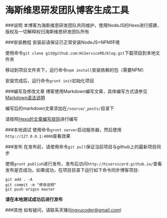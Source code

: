 海斯维思研发团队博客生成工具
====

###说明
本博客为海斯维思研发团队共同维护，使用NodeJS的Hexo进行搭建，版权及一切解释权归海斯维思研发团队所有

###安装教程
安装前请保证已正常安装NodeJS+NPM环境

使用命令`git clone git@github.com:HiServiceRD/blog.git`下载项目到本地文件夹

移动到项目文件夹下，运行命令`npm install`安装依赖的包（需要NPM）

安装完成后，运行命令`grunt init`初始化项目


###编写及修改文章
博客使用Markdown编写文章，具体编写方式请参见[Markdown语法说明](http://wowubuntu.com/markdown/)

编写后的markdown文章添加在`/source/_posts/`目录下

请按照[Hexo的文章编写规则](http://hexo.io/docs/writing.html)进行编写

###本地调试
使用命令`grunt server`启动服务器，然后使用`http://127.0.0.1:4000`查看效果

###发布
在发布前，请使用命令`git pull`保证当前项目与github上的最新项目同步

使用`grunt publish`进行发布，发布后访问`http://hiservicerd.github.io/`查看发布是否成功，如果成功，在项目目录下运行如下命令同步博客项目:
```
git add . -A
git commit -m "修改说明"
git push origin master
```

**请在本地测试成功后进行发布**

###其他
如有疑问，请联系天镶(lingyucoder@gmail.com)



